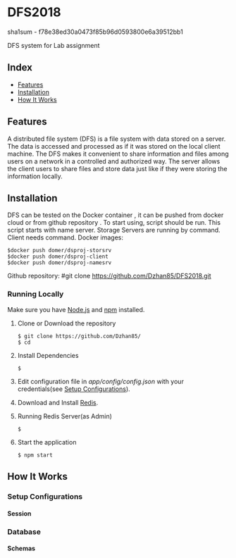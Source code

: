 # DFS2018


sha1sum - f78e38ed30a0473f85b96d0593800e6a39512bb1 

DFS system for Lab assignment

## Index
+ [Features](#features)
+ [Installation](#installation)
+ [How It Works](#how-it-works)


## Features<a name="features"></a>
A distributed file system (DFS) is a file system with data stored on a server. The data is accessed and processed as if it was stored on the local client machine. The DFS makes it convenient to share information and files among users on a network in a controlled and authorized way. The server allows the client users to share files and store data just like if they were storing the information locally.



## Installation<a name="installation"></a>

 DFS can be tested on the Docker container , it can be pushed from docker cloud or from github repository . To start using,    script should be run. This script starts  with name server. Storage Servers are running by   command. Client needs   command.
Docker images:
```
$docker push domer/dsproj-storsrv
$docker push domer/dsproj-client
$docker push domer/dsproj-namesrv
````

Github repository:
#git clone https://github.com/Dzhan85/DFS2018.git




### Running Locally
Make sure you have [Node.js](https://nodejs.org/) and [npm](https://www.npmjs.com/) installed.

1. Clone or Download the repository

	```
	$ git clone https://github.com/Dzhan85/
	$ cd 
	```
2. Install Dependencies

	```
	$ 
	```
2. Edit configuration file in _app/config/config.json_ with your credentials(see [Setup Configurations](#configurations)).
3. Download and Install [Redis](http://redis.io/download).
4. Running Redis Server(as Admin)

	```
	$ 
	``` 
5. Start the application

	```
	$ npm start
	```





## How It Works<a name="how-it-works"></a>

### Setup Configurations<a name="configurations"></a>





#### Session



### Database<a name="database"></a>


#### Schemas

###




